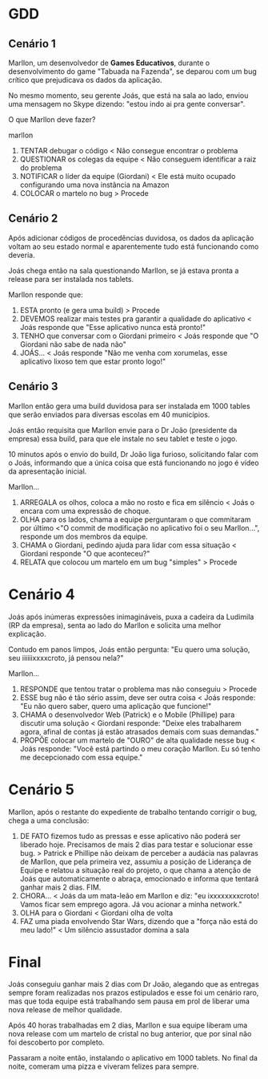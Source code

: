 
# GDD

## Cenário 1

Marllon, um desenvolvedor de **Games Educativos**, durante o desenvolvimento do game "Tabuada na Fazenda", se deparou com um bug crítico que prejudicava os dados da aplicação.

No mesmo momento, seu gerente Joás, que está na sala ao lado, enviou uma mensagem no Skype dizendo: "estou indo ai pra gente conversar".

O que Marllon deve fazer?


marllon
1) TENTAR debugar o código < Não consegue encontrar o problema
2) QUESTIONAR os colegas da equipe < Não conseguem identificar a raiz do problema
3) NOTIFICAR o líder da equipe (Giordani) < Ele está muito ocupado configurando uma nova instância na Amazon
4) COLOCAR o martelo no bug > Procede

## Cenário 2

Após adicionar códigos de procedências duvidosa, os dados da aplicação voltam ao seu estado normal e aparentemente tudo está funcionando como deveria.

Joás chega então na sala questionando Marllon, se já estava pronta a release para ser instalada nos tablets.

Marllon responde que:
1) ESTA pronto (e gera uma build) > Procede
2) DEVEMOS realizar mais testes pra garantir a qualidade do aplicativo < Joás responde que "Esse aplicativo nunca está pronto!"
3) TENHO que conversar com o Giordani primeiro < Joás responde que "O Giordani não sabe de nada não"
4) JOÁS... < Joás responde "Não me venha com xorumelas, esse aplicativo lixoso tem que estar pronto logo!"

## Cenário 3

Marllon então gera uma build duvidosa para ser instalada em 1000 tables que serão enviados para diversas escolas em 40 municípios.

Joás então requisita que Marllon envie para o Dr João (presidente da empresa) essa build, para que ele instale no seu tablet e teste o jogo.

10 minutos após o envio do build, Dr João liga furioso, solicitando falar com o Joás, informando que a única coisa que está funcionando no jogo é vídeo da apresentação inicial.

Marllon...
1) ARREGALA os olhos, coloca a mão no rosto e fica em silêncio < Joás o encara com uma expressão de choque.
2) OLHA para os lados, chama a equipe perguntaram o que commitaram por último <"O commit de modificação no aplicativo foi o seu Marllon...", responde um dos membros da equipe.
3) CHAMA o Giordani, pedindo ajuda para lidar com essa situação < Giordani responde "O que aconteceu?"
4) RELATA que colocou um martelo em um bug "simples" > Procede

# Cenário 4

Joás após inúmeras expressões inimagináveis, puxa a cadeira da Ludimila (RP da empresa), senta ao lado do Marllon e solicita uma melhor explicação.

Contudo em panos limpos, Joás então pergunta: "Eu quero uma solução, seu iiiiiixxxxcroto, já pensou nela?"

Marllon...
1) RESPONDE que tentou tratar o problema mas não conseguiu > Procede
2) ESSE bug não é tão sério assim, deve ser outra coisa < Joás responde: "Eu não quero saber, quero uma aplicação que funcione!"
3) CHAMA o desenvolvedor Web (Patrick) e o Mobile (Phillipe) para discutir uma solução < Giordani responde: "Deixe eles trabalharem agora, afinal de contas já estão atrasados demais com suas demandas."
4) PROPÔE colocar um martelo de "OURO" de alta qualidade nesse bug < Joás responde: "Você está partindo o meu coração Marllon. Eu só tenho me decepcionado com essa equipe."

# Cenário 5

Marllon, após o restante do expediente de trabalho tentando corrigir o bug, chega a uma conclusão:

1) DE FATO fizemos tudo as pressas e esse aplicativo não poderá ser liberado hoje. Precisamos de mais 2 dias para testar e solucionar esse bug. > Patrick e Phillipe não deixam de perceber a audácia nas palavras de Marllon, que pela primeira vez, assumiu a posição de Liderança de Equipe e relatou a situação real do projeto, o que chama a atenção de Joás que automaticamente o abraça, emocionado e informa que tentará ganhar mais 2 dias. FIM.
2) CHORA... < Joás da um mata-leão em Marllon e diz: "eu ixxxxxxxxcroto! Vamos ficar sem emprego agora. Já vou acionar a minha network."
3) OLHA para o Giordani < Giordani olha de volta
4) FAZ uma piada envolvendo Star Wars, dizendo que a "força não está do meu lado!" < Um silêncio assustador domina a sala

# Final

Joás conseguiu ganhar mais 2 dias com Dr João, alegando que as entregas sempre foram realizadas nos prazos estipulados e esse foi um cenário raro, mas que toda equipe está trabalhando sem pausa em prol de liberar uma nova release de melhor qualidade.

Após 40 horas trabalhadas em 2 dias, Marllon e sua equipe liberam uma nova release com um martelo de cristal no bug anterior, que por sinal não foi descoberto por completo.

Passaram a noite então, instalando o aplicativo em 1000 tablets. No final da noite, comeram uma pizza e viveram felizes para sempre.
